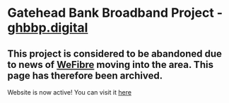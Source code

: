 # Gatehead Bank Broadband Project - [ghbbp.digital](https://ghbbp.digital/)
## This project is considered to be abandoned due to news of [WeFibre](https://wefibre.com/) moving into the area. This page has therefore been archived.

Website is now active! You can visit it [here](https://ghbbp.digital/)

